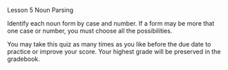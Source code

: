 Lesson 5 Noun Parsing

Identify each noun form by case and number. If a form may be more that one case or number, you must choose all the possibilities.

You may take this quiz as many times as you like before the due date to practice or improve your score. Your highest grade will be preserved in the gradebook.